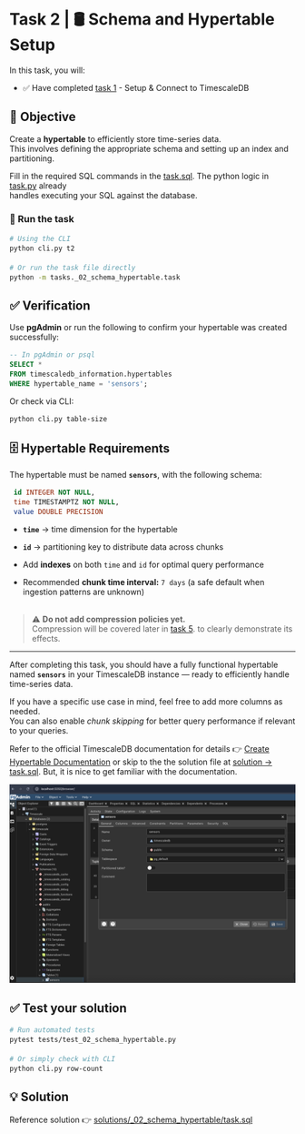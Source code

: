 # Task 2 | 🛢️ Schema and Hypertable Setup

In this task, you will:

- ✅ Have completed [task 1](../_01_setup/README.md) - Setup & Connect to TimescaleDB

## 🧱 Objective

Create a **hypertable** to efficiently store time-series data.  
This involves defining the appropriate schema and setting up an index and partitioning.

Fill in the required SQL commands in the [task.sql](task.sql). The python logic in [task.py](task.py) already  
handles executing your SQL against the database.

### 🚀 Run the task

```sh
# Using the CLI
python cli.py t2

# Or run the task file directly
python -m tasks._02_schema_hypertable.task
```

## ✅ Verification

Use **pgAdmin** or run the following to confirm your hypertable was created successfully:

```sql
-- In pgAdmin or psql
SELECT *
FROM timescaledb_information.hypertables
WHERE hypertable_name = 'sensors';
```

Or check via CLI:

```sh
python cli.py table-size
```

## 🗄️ Hypertable Requirements

The hypertable must be named **`sensors`**, with the following schema:

```sql
 id INTEGER NOT NULL,
 time TIMESTAMPTZ NOT NULL,
 value DOUBLE PRECISION
```

- **`time`** → time dimension for the hypertable

- **`id`** → partitioning key to distribute data across chunks

- Add **indexes** on both `time` and `id` for optimal query performance

- Recommended **chunk time interval:** `7 days` (a safe default when ingestion patterns are unknown)  
  <br>

> ⚠️ **Do not add compression policies yet.**  
> Compression will be covered later in [task 5](../_05_compression/README.md). to clearly demonstrate its effects.

---

After completing this task, you should have a fully functional hypertable named **`sensors`** in your TimescaleDB instance — ready to efficiently handle time-series data.

If you have a specific use case in mind, feel free to add more columns as needed.  
You can also enable _chunk skipping_ for better query performance if relevant to your queries.

Refer to the official TimescaleDB documentation for details 👉 [Create Hypertable Documentation](https://docs.tigerdata.com/use-timescale/latest/hypertables/) or skip to the the solution file at [solution -> task.sql](../../solutions/_02_schema_hypertable/task.sql). But, it is nice to get familiar with the documentation.

<img src="pgAdmin.png" alt="You should see the sensor table available in pgAdmin after creation" width="1200">

## ✅ Test your solution

```sh
# Run automated tests
pytest tests/test_02_schema_hypertable.py

# Or simply check with CLI
python cli.py row-count
```

## 💡 Solution

Reference solution 👉 [solutions/\_02_schema_hypertable/task.sql](../../solutions/_02_schema_hypertable/task.sql)
